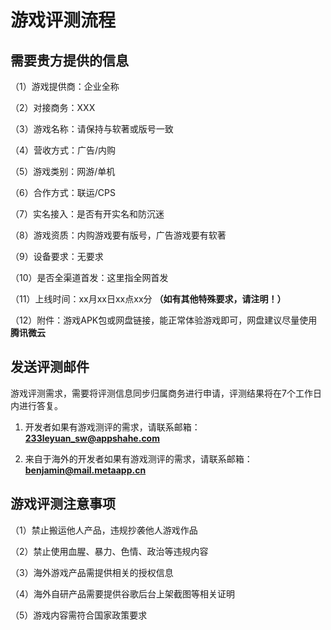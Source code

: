 # 游戏评测流程

## 需要贵方提供的信息

（1）游戏提供商：企业全称

（2）对接商务：XXX

（3）游戏名称：请保持与软著或版号一致

（4）营收方式：广告/内购

（5）游戏类别：网游/单机

（6）合作方式：联运/CPS

（7）实名接入：是否有开实名和防沉迷

（8）游戏资质：内购游戏要有版号，广告游戏要有软著

（9）设备要求：无要求

（10）是否全渠道首发：这里指全网首发

（11）上线时间：xx月xx日xx点xx分 **（如有其他特殊要求，请注明！）**

（12）附件：游戏APK包或网盘链接，能正常体验游戏即可，网盘建议尽量使用**腾讯微云**

## 发送评测邮件

游戏评测需求，需要将评测信息同步归属商务进行申请，评测结果将在7个工作日内进行答复。

1. 开发者如果有游戏测评的需求，请联系邮箱：**233leyuan_sw@appshahe.com**

2. 来自于海外的开发者如果有游戏测评的需求，请联系邮箱：**benjamin@mail.metaapp.cn**

## 游戏评测注意事项

（1）禁止搬运他人产品，违规抄袭他人游戏作品

（2）禁止使用血腥、暴力、色情、政治等违规内容

（3）海外游戏产品需提供相关的授权信息

（4）海外自研产品需要提供谷歌后台上架截图等相关证明

（5）游戏内容需符合国家政策要求